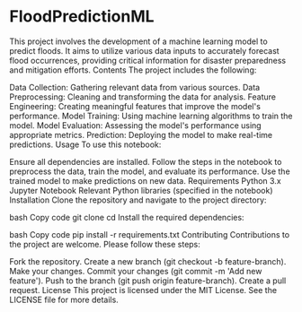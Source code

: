 # FloodPredictionML
This project involves the development of a machine learning model to predict floods. It aims to utilize various data inputs to accurately forecast flood occurrences, providing critical information for disaster preparedness and mitigation efforts.
Contents
The project includes the following:

Data Collection: Gathering relevant data from various sources.
Data Preprocessing: Cleaning and transforming the data for analysis.
Feature Engineering: Creating meaningful features that improve the model's performance.
Model Training: Using machine learning algorithms to train the model.
Model Evaluation: Assessing the model's performance using appropriate metrics.
Prediction: Deploying the model to make real-time predictions.
Usage
To use this notebook:

Ensure all dependencies are installed.
Follow the steps in the notebook to preprocess the data, train the model, and evaluate its performance.
Use the trained model to make predictions on new data.
Requirements
Python 3.x
Jupyter Notebook
Relevant Python libraries (specified in the notebook)
Installation
Clone the repository and navigate to the project directory:

bash
Copy code
git clone <repository-url>
cd <project-directory>
Install the required dependencies:

bash
Copy code
pip install -r requirements.txt
Contributing
Contributions to the project are welcome. Please follow these steps:

Fork the repository.
Create a new branch (git checkout -b feature-branch).
Make your changes.
Commit your changes (git commit -m 'Add new feature').
Push to the branch (git push origin feature-branch).
Create a pull request.
License
This project is licensed under the MIT License. See the LICENSE file for more details.
